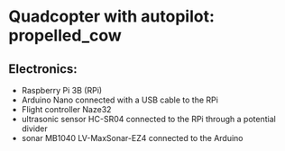 # Quadcopter with autopilot: propelled_cow

## Electronics:
 - Raspberry Pi 3B (RPi)
 - Arduino Nano connected with a USB cable to the RPi
 - Flight controller Naze32
 - ultrasonic sensor HC-SR04 connected to the RPi through a potential divider
 - sonar MB1040 LV-MaxSonar-EZ4 connected to the Arduino
